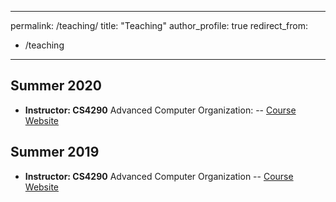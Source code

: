
---
permalink: /teaching/
title: "Teaching"
author_profile: true
redirect_from:
  - /teaching
---

## Summer 2020
  * __Instructor: CS4290__ Advanced Computer Organization: -- [Course Website](https://www.cc.gatech.edu/~rhadidi6/cs4290-2020/index.html)

## Summer 2019
  * __Instructor: CS4290__ Advanced Computer Organization -- [Course Website](https://www.cc.gatech.edu/~rhadidi6/cs4290/index.html)